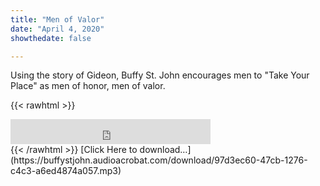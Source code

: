 ```yaml
---
title: "Men of Valor"
date: "April 4, 2020"
showthedate: false

---
```


Using the story of Gideon, Buffy St. John encourages men to "Take Your Place" as men of honor, men of valor.
<!--more-->
{{< rawhtml >}}
<iframe width='320px' height='40px' src='https://www.audioacrobat.com/tplay/B74b6850d112e602c9d159c8540e8e69dNh0vFTYGJjkqCxxeRWhfY1BUVVVJSBYEPUgSeDZ+UFA' frameBorder='0'></iframe><br>
{{< /rawhtml >}}
[Click Here to download&hellip;](https://buffystjohn.audioacrobat.com/download/97d3ec60-47cb-1276-c4c3-a6ed4874a057.mp3)
